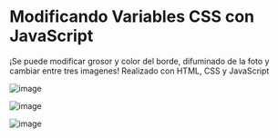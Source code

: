 # Modificando Variables CSS con JavaScript

¡Se puede modificar grosor y color del borde, difuminado de la foto y cambiar entre tres imagenes!
Realizado con HTML, CSS y JavaScript

![image](https://user-images.githubusercontent.com/54426004/88246536-34f40700-cc71-11ea-94a3-f406348c5557.png)

![image](https://user-images.githubusercontent.com/54426004/88246625-62d94b80-cc71-11ea-809b-11835bac0829.png)

![image](https://user-images.githubusercontent.com/54426004/88246663-88feeb80-cc71-11ea-87e3-2b09dbbf6998.png)
